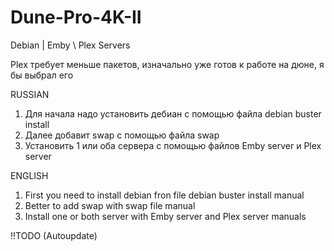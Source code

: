 # Dune-Pro-4K-II
Debian | Emby \ Plex Servers

Plex требует меньше пакетов, изначально уже готов к работе на дюне, я бы выбрал его

RUSSIAN

1. Для начала надо установить дебиан с помощью файла debian buster install
2. Далее добавит swap с помощью файла swap
3. Установить 1 или оба сервера с помощью файлов Emby server и Plex server

ENGLISH

1. First you need to install debian fron file debian buster install manual
2. Better to add swap with swap file manual
3. Install one or both server with Emby server and Plex server manuals

!!TODO (Autoupdate)
